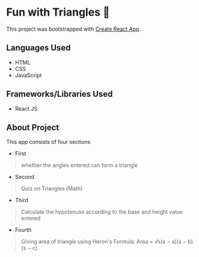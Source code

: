 # Fun with Triangles 📐

This project was bootstrapped with [Create React App](https://github.com/facebook/create-react-app).

## Languages Used
- HTML
- CSS
- JavaScript

## Frameworks/Libraries Used
- React JS

## About Project
This app consists of four sections
- First
> whether the angles entered can form a triangle
- Second
> Quiz on Triangles (Math)
- Third
> Calculate the hypotenuse according to the base and height value entered
- Fourth
> Giving area of triangle using Heron's Formula: Area = √s(s − a)(s − b)(s − c)
